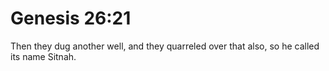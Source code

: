 # Genesis 26:21

Then they dug another well, and they quarreled over that also, so he called its name Sitnah.
